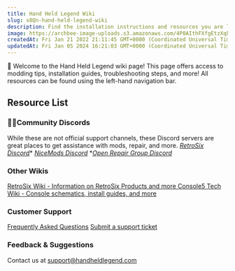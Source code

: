 ```yaml
---
title: Hand Held Legend Wiki 
slug: x8Qn-hand-held-legend-wiki
description: Find the installation instructions and resources you are looking for.
image: https://archbee-image-uploads.s3.amazonaws.com/4P0AIthFXfgEtzXqkiUr0/_tAi_Rja4htDd29layQ_J_logo-white-fill-small.png
createdAt: Fri Jan 21 2022 21:11:45 GMT+0000 (Coordinated Universal Time)
updatedAt: Fri Jan 05 2024 16:21:03 GMT+0000 (Coordinated Universal Time)
---
```


👋 Welcome to the Hand Held Legend wiki page! This page offers access to modding tips, installation guides, troubleshooting steps, and more! All resources can be found using the left-hand navigation bar.

## Resource List

### 🧙‍♂️Community Discords&#x20;

While these are not official support channels, these Discord servers are great places to get assistance with mods, repair, and more.
[*RetroSix Discord*](https://discord.gg/cqAD3WbQW9)*
*[*NiceMods Discord*](https://discord.gg/jFxtr9mzCB)*
*[*Open Repair Group Discord*](https://discord.gg/B8WmhS4m)

### Other Wikis

[RetroSix Wiki - Information on RetroSix Products and more
](https://retrosix.wiki)[Console5 Tech Wiki - Console schematics, install guides, and more](https://console5.com/wiki/)

### Customer Support

[Frequently Asked Questions](https://handheldlegend.freshdesk.com/support/solutions/67000012790)
[Submit a support ticket](https://handheldlegend.freshdesk.com/support/tickets/new)

### Feedback & Suggestions

Contact us at [support@handheldlegend.com]()









